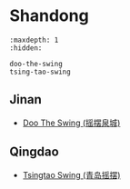 # Shandong

```{toctree}
:maxdepth: 1
:hidden:

doo-the-swing
tsing-tao-swing
```

## Jinan
- [Doo The Swing (摇摆泉城)](doo-the-swing.md)

## Qingdao
- [Tsingtao Swing (青岛摇摆)](tsing-tao-swing.md)
